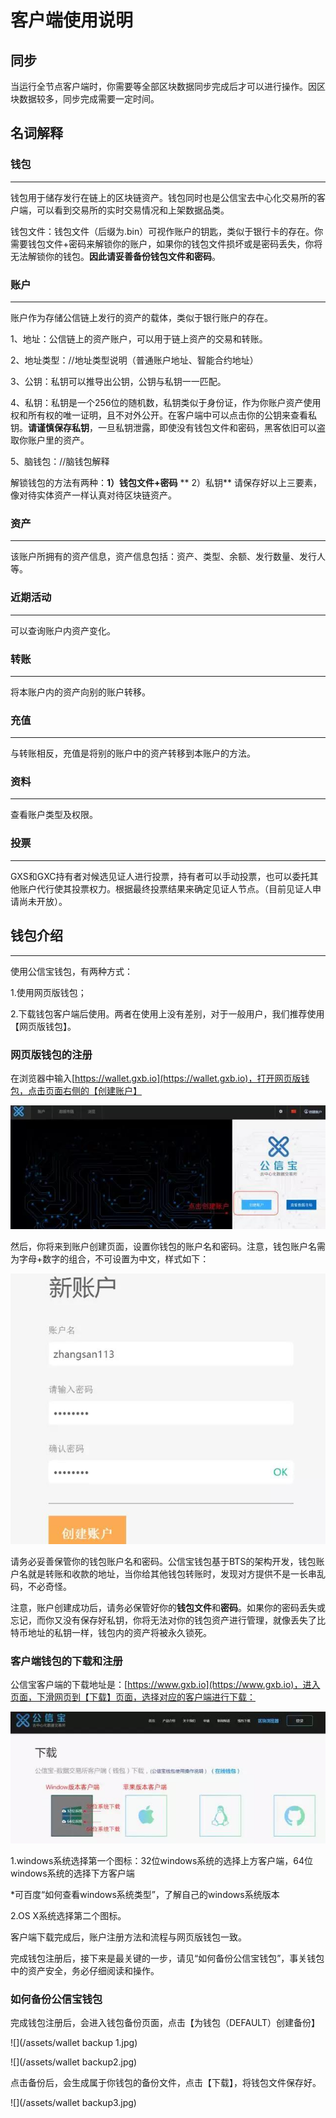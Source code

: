 # 客户端使用说明

## 同步

当运行全节点客户端时，你需要等全部区块数据同步完成后才可以进行操作。因区块数据较多，同步完成需要一定时间。

## 名词解释

### 钱包

---

钱包用于储存发行在链上的区块链资产。钱包同时也是公信宝去中心化交易所的客户端，可以看到交易所的实时交易情况和上架数据品类。

钱包文件：钱包文件（后缀为.bin）可视作账户的钥匙，类似于银行卡的存在。你需要钱包文件+密码来解锁你的账户，如果你的钱包文件损坏或是密码丢失，你将无法解锁你的钱包。**因此请妥善备份钱包文件和密码**。

### 账户

---

账户作为存储公信链上发行的资产的载体，类似于银行账户的存在。

1、地址：公信链上的资产账户，可以用于链上资产的交易和转账。

2、地址类型：//地址类型说明（普通账户地址、智能合约地址）

3、公钥：私钥可以推导出公钥，公钥与私钥一一匹配。

4、私钥：私钥是一个256位的随机数，私钥类似于身份证，作为你账户资产使用权和所有权的唯一证明，且不对外公开。在客户端中可以点击你的公钥来查看私钥。**请谨慎保存私钥**，一旦私钥泄露，即使没有钱包文件和密码，黑客依旧可以盗取你账户里的资产。

5、脑钱包：//脑钱包解释

解锁钱包的方法有两种：**1）钱包文件+密码**      ** 2）私钥**      请保存好以上三要素，像对待实体资产一样认真对待区块链资产。

### 资产

---

该账户所拥有的资产信息，资产信息包括：资产、类型、余额、发行数量、发行人等。

### 近期活动

---

可以查询账户内资产变化。

### 转账

---

将本账户内的资产向别的账户转移。

### 充值

---

与转账相反，充值是将别的账户中的资产转移到本账户的方法。

### 资料

---

查看账户类型及权限。

### 投票

---

GXS和GXC持有者对候选见证人进行投票，持有者可以手动投票，也可以委托其他账户代行使其投票权力。根据最终投票结果来确定见证人节点。（目前见证人申请尚未开放）。

## 钱包介绍

---

使用公信宝钱包，有两种方式：

1.使用网页版钱包；

2.下载钱包客户端后使用。两者在使用上没有差别，对于一般用户，我们推荐使用【网页版钱包】。

### **网页版钱包的注册**

在浏览器中输入[https://wallet.gxb.io](https://wallet.gxb.io)，打开网页版钱包，点击页面右侧的【创建账户】

![](/assets/网页钱包.jpg)

然后，你将来到账户创建页面，设置你钱包的账户名和密码。注意，钱包账户名需为字母+数字的组合，不可设置为中文，样式如下：

![](/assets/注册.jpg)

请务必妥善保管你的钱包账户名和密码。公信宝钱包基于BTS的架构开发，钱包账户名就是转账和收款的地址，当你给其他钱包转账时，发现对方提供不是一长串乱码，不必奇怪。

注意，账户创建成功后，请务必保管好你的**钱包文件**和**密码**。如果你的密码丢失或忘记，而你又没有保存好私钥，你将无法对你的钱包资产进行管理，就像丢失了比特币地址的私钥一样，钱包内的资产将被永久锁死。

### **客户端钱包的下载和注册**

公信宝客户端的下载地址是：[https://www.gxb.io](https://www.gxb.io)，进入页面，下滑网页到【下载】页面，选择对应的客户端进行下载：

![](/assets/download.jpg)

1.windows系统选择第一个图标：32位windows系统的选择上方客户端，64位windows系统的选择下方客户端

\*可百度“如何查看windows系统类型”，了解自己的windows系统版本

2.OS X系统选择第二个图标。

客户端下载完成后，账户注册方法和流程与网页版钱包一致。

完成钱包注册后，接下来是最关键的一步，请见“如何备份公信宝钱包”，事关钱包中的资产安全，务必仔细阅读和操作。

### **如何备份公信宝钱包**

完成钱包注册后，会进入钱包备份页面，点击【为钱包（DEFAULT）创建备份】

![](/assets/wallet backup 1.jpg)

![](/assets/wallet backup2.jpg)

点击备份后，会生成属于你钱包的备份文件，点击【下载】，将钱包文件保存好。

![](/assets/wallet backup3.jpg)

